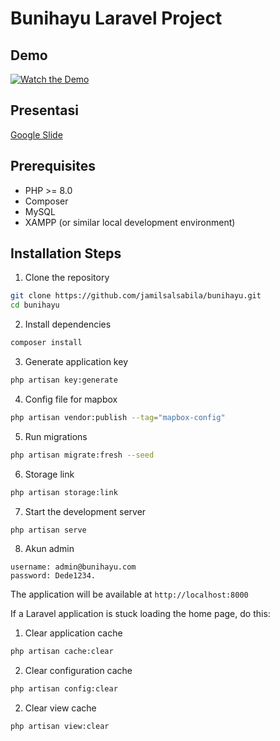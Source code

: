 # Bunihayu Laravel Project

## Demo
[![Watch the Demo](https://img.youtube.com/vi/BvvMfsrS6Wk/0.jpg)](https://www.youtube.com/watch?v=BvvMfsrS6Wk)

## Presentasi
[Google Slide](https://docs.google.com/presentation/d/1TNKoWBSVvXxRHMivyM9XQAhsTIqpv31oKb6qZrLh3qU/edit?usp=sharing)

## Prerequisites
- PHP >= 8.0
- Composer
- MySQL
- XAMPP (or similar local development environment)

## Installation Steps

1. Clone the repository
```bash
git clone https://github.com/jamilsalsabila/bunihayu.git
cd bunihayu
```

2. Install dependencies
```bash
composer install
```

3. Generate application key
```bash
php artisan key:generate
```

4. Config file for mapbox 
```bash
php artisan vendor:publish --tag="mapbox-config"
```

5. Run migrations
```bash
php artisan migrate:fresh --seed
```

6. Storage link
```bash
php artisan storage:link
```

7. Start the development server
```bash
php artisan serve
```

8. Akun admin
```
username: admin@bunihayu.com
password: Dede1234.
```

The application will be available at `http://localhost:8000`

If a Laravel application is stuck loading the home page, do this:

1. Clear application cache
```bash
php artisan cache:clear
```

2. Clear configuration cache
```bash
php artisan config:clear
```

2. Clear view cache
```bash
php artisan view:clear
```